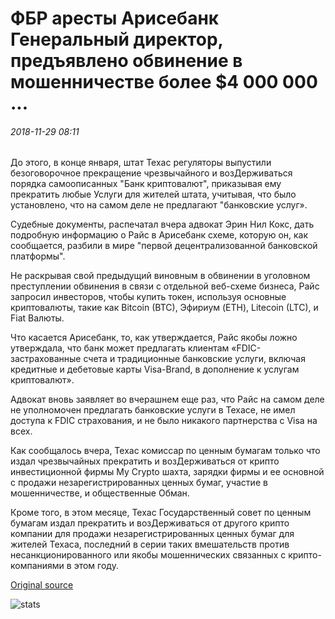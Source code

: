 # ФБР аресты Арисебанк Генеральный директор, предъявлено обвинение в мошенничестве более $4 000 000 ...

###### 2018-11-29 08:11

До этого, в конце января, штат Техас регуляторы выпустили безоговорочное прекращение чрезвычайного и возДерживаться порядка самоописанных "Банк криптовалют", приказывая ему прекратить любые Услуги для жителей штата, учитывая, что было установлено, что на самом деле не предлагают "банковские услуг».

Судебные документы, распечатал вчера адвокат Эрин Нил Кокс, дать подробную информацию о Райс в Арисебанк схеме, которую он, как сообщается, разбили в мире "первой децентрализованной банковской платформы".

Не раскрывая свой предыдущий виновным в обвинении в уголовном преступлении обвинения в связи с отдельной веб-схеме бизнеса, Райс запросил инвесторов, чтобы купить токен, используя основные криптовалюты, такие как Bitcoin (BTC), Эфириум (ETH), Litecoin (LTC), и Fiat Валюты.

Что касается Арисебанк, то, как утверждается, Райс якобы ложно утверждала, что банк может предлагать клиентам «FDIC-застрахованные счета и традиционные банковские услуги, включая кредитные и дебетовые карты Visa-Brand, в дополнение к услугам криптовалют».

Адвокат вновь заявляет во вчерашнем еще раз, что Райс на самом деле не уполномочен предлагать банковские услуги в Техасе, не имел доступа к FDIC страхования, и не было никакого партнерства с Visa на всех.

Как сообщалось вчера, Техас комиссар по ценным бумагам только что издал чрезвычайных прекратить и возДерживаться от крипто инвестиционной фирмы My Crypto шахта, зарядки фирмы и ее основной с продажи незарегистрированных ценных бумаг, участие в мошенничестве, и общественные Обман.

Кроме того, в этом месяце, Техас Государственный совет по ценным бумагам издал прекратить и возДерживаться от другого крипто компании для продажи незарегистрированных ценных бумаг для жителей Техаса, последний в серии таких вмешательств против несанкционированного или якобы мошеннических связанных с крипто-компаниями в этом году.

[Original source](https://cointelegraph.com/news/fbi-arrests-arisebank-ceo-indicted-for-fraud-of-over-4-million)

![stats](https://c.statcounter.com/11760860/0/a89fa40b/1/ "stats")